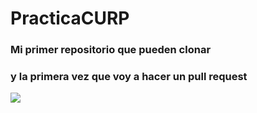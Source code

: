 # PracticaCURP

### Mi primer repositorio que pueden clonar 
### y la primera vez que voy a hacer un pull request 
<img src="https://i.pinimg.com/236x/2d/03/56/2d035609483aad6a14b4b7a45223b32e.jpg">
